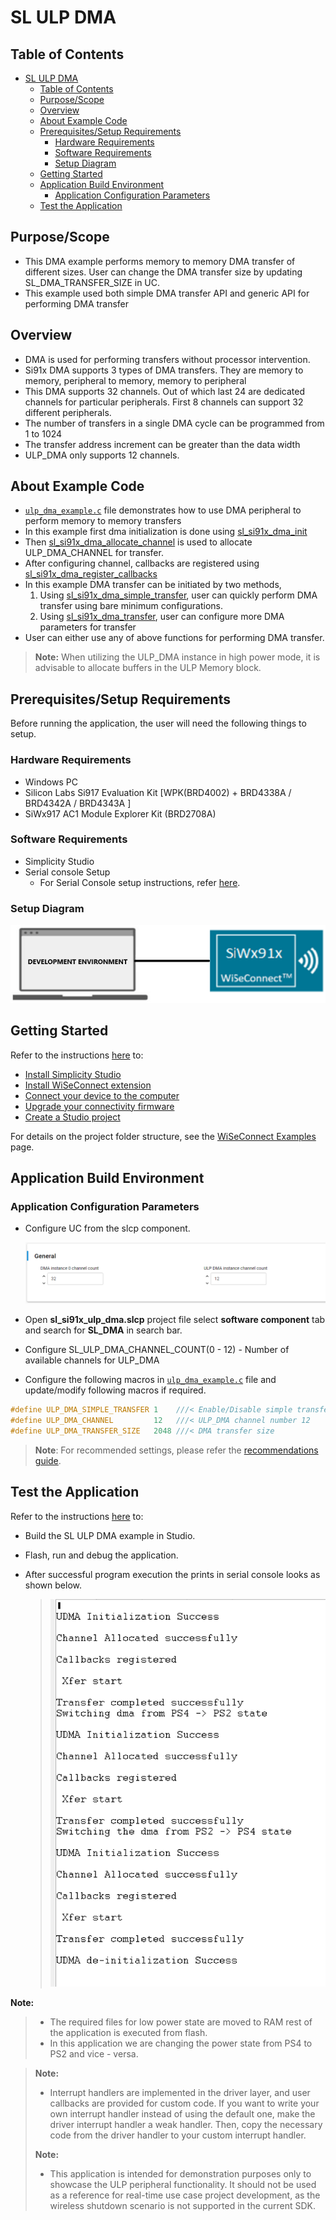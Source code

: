 # SL ULP DMA

## Table of Contents

- [SL ULP DMA](#sl-ulp-dma)
  - [Table of Contents](#table-of-contents)
  - [Purpose/Scope](#purposescope)
  - [Overview](#overview)
  - [About Example Code](#about-example-code)
  - [Prerequisites/Setup Requirements](#prerequisitessetup-requirements)
    - [Hardware Requirements](#hardware-requirements)
    - [Software Requirements](#software-requirements)
    - [Setup Diagram](#setup-diagram)
  - [Getting Started](#getting-started)
  - [Application Build Environment](#application-build-environment)
    - [Application Configuration Parameters](#application-configuration-parameters)
  - [Test the Application](#test-the-application)

## Purpose/Scope

- This DMA example performs memory to memory DMA transfer of different sizes. User can change the DMA transfer size by updating SL_DMA_TRANSFER_SIZE in UC.
- This example used both simple DMA transfer API and generic API for performing DMA transfer

## Overview

- DMA is used for performing transfers without processor intervention.
- Si91x DMA supports 3 types of DMA transfers. They are memory to memory, peripheral to memory, memory to peripheral
- This DMA supports 32 channels. Out of which last 24 are dedicated channels for particular peripherals. First 8 channels can support 32 different peripherals.
- The number of transfers in a single DMA cycle can be programmed from 1 to 1024
- The transfer address increment can be greater than the data width
- ULP_DMA only supports 12 channels.

## About Example Code

- [`ulp_dma_example.c`](https://github.com/SiliconLabs/wiseconnect/blob/master/examples/si91x_soc/peripheral/sl_si91x_ulp_dma/ulp_dma_example.c) file demonstrates how to use DMA peripheral to perform memory to memory transfers
- In this example first dma initialization is done using [sl_si91x_dma_init](https://docs.silabs.com/wiseconnect/3.5.0/wiseconnect-api-reference-guide-si91x-peripherals/dma#sl-si91x-dma-init)
- Then [sl_si91x_dma_allocate_channel](https://docs.silabs.com/wiseconnect/3.5.0/wiseconnect-api-reference-guide-si91x-peripherals/dma#sl-si91x-dma-allocate-channel) is used to allocate ULP_DMA_CHANNEL for transfer.
- After configuring channel, callbacks are registered using [sl_si91x_dma_register_callbacks](https://docs.silabs.com/wiseconnect/3.5.0/wiseconnect-api-reference-guide-si91x-peripherals/dma#sl-si91x-dma-register-callbacks)
- In this example DMA transfer can be initiated by two methods,
  1.  Using [sl_si91x_dma_simple_transfer](https://docs.silabs.com/wiseconnect/3.5.0/wiseconnect-api-reference-guide-si91x-peripherals/dma#sl-si91x-dma-simple-transfer), user can quickly perform DMA transfer using bare minimum configurations.
  2.  Using [sl_si91x_dma_transfer](https://docs.silabs.com/wiseconnect/3.5.0/wiseconnect-api-reference-guide-si91x-peripherals/dma#sl-si91x-dma-transfer), user can configure more DMA parameters for transfer
- User can either use any of above functions for performing DMA transfer.
> **Note:** When utilizing the ULP_DMA instance in high power mode, it is advisable to allocate buffers in the ULP Memory block.

## Prerequisites/Setup Requirements

Before running the application, the user will need the following things to setup.

### Hardware Requirements

- Windows PC
- Silicon Labs Si917 Evaluation Kit [WPK(BRD4002) + BRD4338A / BRD4342A / BRD4343A ]
- SiWx917 AC1 Module Explorer Kit (BRD2708A)

### Software Requirements

- Simplicity Studio
- Serial console Setup
  - For Serial Console setup instructions, refer [here](https://docs.silabs.com/wiseconnect/latest/wiseconnect-developers-guide-developing-for-silabs-hosts/#console-input-and-output).

### Setup Diagram

![Figure: setupdiagram](resources/readme/setupdiagram.png)

## Getting Started

Refer to the instructions [here](https://docs.silabs.com/wiseconnect/latest/wiseconnect-getting-started/) to:

- [Install Simplicity Studio](https://docs.silabs.com/wiseconnect/latest/wiseconnect-developers-guide-developing-for-silabs-hosts/#install-simplicity-studio)
- [Install WiSeConnect extension](https://docs.silabs.com/wiseconnect/latest/wiseconnect-developers-guide-developing-for-silabs-hosts/#install-the-wi-se-connect-extension)
- [Connect your device to the computer](https://docs.silabs.com/wiseconnect/latest/wiseconnect-developers-guide-developing-for-silabs-hosts/#connect-si-wx91x-to-computer)
- [Upgrade your connectivity firmware ](https://docs.silabs.com/wiseconnect/latest/wiseconnect-developers-guide-developing-for-silabs-hosts/#update-si-wx91x-connectivity-firmware)
- [Create a Studio project ](https://docs.silabs.com/wiseconnect/latest/wiseconnect-developers-guide-developing-for-silabs-hosts/#create-a-project)

For details on the project folder structure, see the [WiSeConnect Examples](https://docs.silabs.com/wiseconnect/latest/wiseconnect-examples/#example-folder-structure) page.

## Application Build Environment

### Application Configuration Parameters
- Configure UC from the slcp component.

  ![Figure: ulp_dma_uc_screen](resources/readme/ulp_dma_uc_screen.png)

- Open **sl_si91x_ulp_dma.slcp** project file select **software component** tab and search for **SL_DMA** in search bar.
- Configure SL_ULP_DMA_CHANNEL_COUNT(0 - 12) - Number of available channels for ULP_DMA
- Configure the following macros in [`ulp_dma_example.c`](https://github.com/SiliconLabs/wiseconnect/blob/master/examples/si91x_soc/peripheral/sl_si91x_ulp_dma/ulp_dma_example.c) file and update/modify following macros if required.

```C
#define ULP_DMA_SIMPLE_TRANSFER 1    ///< Enable/Disable simple transfer
#define ULP_DMA_CHANNEL         12   ///< ULP_DMA channel number 12
#define ULP_DMA_TRANSFER_SIZE   2048 ///< DMA transfer size
```

> **Note**: For recommended settings, please refer the [recommendations guide](https://docs.silabs.com/wiseconnect/latest/wiseconnect-developers-guide-prog-recommended-settings/).

## Test the Application

Refer to the instructions [here](https://docs.silabs.com/wiseconnect/latest/wiseconnect-getting-started/) to:

- Build the SL ULP DMA example in Studio.
- Flash, run and debug the application.
- After successful program execution the prints in serial console looks as shown below.

  >![Figure: Introduction](resources/readme/output_ulp_dma.png)

**Note:**
>- The required files for low power state are moved to RAM rest of the application is executed from flash.
>- In this application we are changing the power state from PS4 to PS2 and vice - versa. 








> **Note:**
>
> - Interrupt handlers are implemented in the driver layer, and user callbacks are provided for custom code. If you want to write your own interrupt handler instead of using the default one, make the driver interrupt handler a weak handler. Then, copy the necessary code from the driver handler to your custom interrupt handler.
>
> **Note:**
>
>- This application is intended for demonstration purposes only to showcase the ULP peripheral functionality. It should not be used as a reference for real-time use case project development, as the wireless shutdown scenario is not supported in the current SDK.
